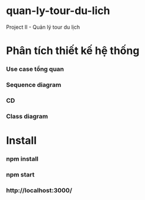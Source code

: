 # quan-ly-tour-du-lich
Project II - Quản lý tour du lịch
# Phân tích thiết kế hệ thống
### Use case tổng quan
### Sequence diagram
### CD
### Class diagram


# Install
### npm install
### npm start
### http://localhost:3000/
